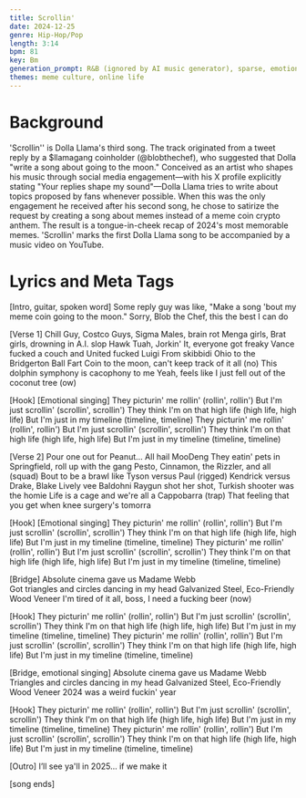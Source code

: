 ```yaml
---
title: Scrollin'
date: 2024-12-25
genre: Hip-Hop/Pop
length: 3:14
bpm: 81
key: Bm
generation_prompt: R&B (ignored by AI music generator), sparse, emotional, post-rock guitar, trap drums
themes: meme culture, online life
---
```


# Background

'Scrollin'' is Dolla Llama's third song. The track originated from a tweet reply by a $llamagang coinholder (@blobthechef), who suggested that Dolla "write a song about going to the moon." Conceived as an artist who shapes his music through social media engagement—with his X profile explicitly stating "Your replies shape my sound"—Dolla Llama tries to write about topics proposed by fans whenever possible. When this was the only engagement he received after his second song, he chose to satirize the request by creating a song about memes instead of a meme coin crypto anthem. The result is a tongue-in-cheek recap of 2024's most memorable memes. 'Scrollin' marks the first Dolla Llama song to be accompanied by a music video on YouTube.


# Lyrics and Meta Tags

[Intro, guitar, spoken word]
Some reply guy was like, "Make a song 'bout my meme coin going to the moon." 
Sorry, Blob the Chef, this the best I can do

[Verse 1] 
Chill Guy, Costco Guys, Sigma Males, brain rot
Menga girls, Brat girls, drowning in A.I. slop 
Hawk Tuah, Jorkin' It, everyone got freaky 
Vance fucked a couch and United fucked Luigi
From skibbidi Ohio to the Bridgerton Ball
Fart Coin to the moon, can't keep track of it all (no)
This dolphin symphony is cacophony to me 
Yeah, feels like I just fell out of the coconut tree (ow)

[Hook] [Emotional singing]
They picturin' me rollin' (rollin', rollin') 
But I'm just scrollin' (scrollin', scrollin')
They think I'm on that high life (high life, high life)
But I'm just in my timeline (timeline, timeline)
They picturin' me rollin' (rollin', rollin') 
But I'm just scrollin' (scrollin', scrollin')
They think I'm on that high life (high life, high life)
But I'm just in my timeline (timeline, timeline)

[Verse 2] 
Pour one out for Peanut… All hail MooDeng
They eatin' pets in Springfield, roll up with the gang 
Pesto, Cinnamon, the Rizzler, and all (squad) 
Bout to be a brawl like Tyson versus Paul (rigged) 
Kendrick versus Drake, Blake Lively vee Baldohni 
Raygun shot her shot, Turkish shooter was the homie
Life is a cage and we're all a Cappobarra (trap) 
That feeling that you get when knee surgery's tomorra 

[Hook] [Emotional singing]
They picturin' me rollin' (rollin', rollin') 
But I'm just scrollin' (scrollin', scrollin')
They think I'm on that high life (high life, high life)
But I'm just in my timeline (timeline, timeline)
They picturin' me rollin' (rollin', rollin') 
But I'm just scrollin' (scrollin', scrollin')
They think I'm on that high life (high life, high life)
But I'm just in my timeline (timeline, timeline)

[Bridge] 
Absolute cinema gave us Madame Webb  
Got triangles and circles dancing in my head 
Galvanized Steel, Eco-Friendly Wood Veneer
I'm tired of it all, boss, I need a fucking beer (now)

[Hook]
They picturin' me rollin' (rollin', rollin') 
But I'm just scrollin' (scrollin', scrollin')
They think I'm on that high life (high life, high life)
But I'm just in my timeline (timeline, timeline)
They picturin' me rollin' (rollin', rollin') 
But I'm just scrollin' (scrollin', scrollin')
They think I'm on that high life (high life, high life)
But I'm just in my timeline (timeline, timeline)

[Bridge, emotional singing] 
Absolute cinema gave us Madame Webb 
Triangles and circles dancing in my head 
Galvanized Steel, Eco-Friendly Wood Veneer
2024 was a weird fuckin' year

[Hook]
They picturin' me rollin' (rollin', rollin') 
But I'm just scrollin' (scrollin', scrollin')
They think I'm on that high life (high life, high life)
But I'm just in my timeline (timeline, timeline)
They picturin' me rollin' (rollin', rollin') 
But I'm just scrollin' (scrollin', scrollin')
They think I'm on that high life (high life, high life)
But I'm just in my timeline (timeline, timeline)

[Outro] 
I’ll see ya'll in 2025… if we make it

[song ends]